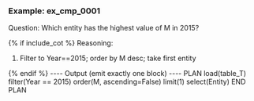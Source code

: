 ### Example: ex_cmp_0001
Question:
Which entity has the highest value of M in 2015?

{% if include_cot %}
Reasoning:
1) Filter to Year==2015; order by M desc; take first entity

{% endif %}
---- Output (emit exactly one block) ----
PLAN
load(table_T)
filter(Year == 2015)
order(M, ascending=False)
limit(1)
select(Entity)
END PLAN

